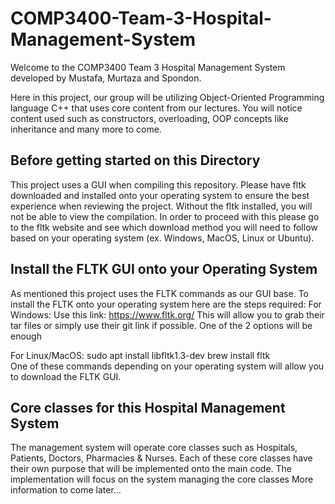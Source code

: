 # COMP3400-Team-3-Hospital-Management-System
Welcome to the COMP3400 Team 3 Hospital Management System developed by Mustafa, Murtaza and Spondon.

Here in this project, our group will be utilizing Object-Oriented Programming language C++ that uses core content from our lectures. You will notice content used such as constructors, overloading, OOP concepts like inheritance and many more to come.

## Before getting started on this Directory
This project uses a GUI when compiling this repository. Please have fltk downloaded and installed onto your operating system to ensure the best experience when reviewing the project. Without the fltk installed, you will not be able to view the compilation. In order to proceed with this please go to the fltk website and see which download method you will need to follow based on your operating system (ex. Windows, MacOS, Linux or Ubuntu).

## Install the FLTK GUI onto your Operating System
As mentioned this project uses the FLTK commands as our GUI base. To install the FLTK onto your operating system here are the steps required:
For Windows:
Use this link: https://www.fltk.org/
This will allow you to grab their tar files or simply use their git link if possible. One of the 2 options will be enough

For Linux/MacOS:
sudo apt install libfltk1.3-dev
brew install fltk                 
One of these commands depending on your operating system will allow you to download the FLTK GUI.

## Core classes for this Hospital Management System
The management system will operate core classes such as Hospitals, Patients, Doctors, Pharmacies & Nurses. Each of these core classes have their own purpose that will be implemented onto the main code.
The implementation will focus on the system managing the core classes
More information to come later...
